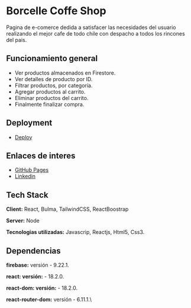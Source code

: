 
# Borcelle Coffe Shop

Pagina de e-comerce dedida a satisfacer las necesidades del usuario realizando el mejor cafe de todo chile con despacho a todos los rincones del pais.




## Funcionamiento general

- Ver productos almacenados en Firestore.
- Ver detalles de producto por ID.
- Filtrar productos, por categoría.
- Agregar productos al carrito.
- Eliminar productos del carrito.
- Finalmente finalizar compra.


## Deployment

 - [Deploy](https://borcelle-coderhouse.vercel.app/)



## Enlaces de interes

 - [GitHub Pages](https://github.com/Dev-FrddySign/Borcelle-Coderhouse)
 - [Linkedin](https://www.linkedin.com/in/freddy-saldivia-15b40872/)


## Tech Stack

**Client:** React, Bulma, TailwindCSS, ReactBoostrap

**Server:** Node

**Tecnologias utilizadas:** Javascrip, Reactjs, Html5, Css3.



## Dependencias

**firebase:** versión - 9.22.1.

**react: versión:** - 18.2.0.

**react-dom: versión:** - 18.2.0.

**react-router-dom:** versión - 6.11.1.\
